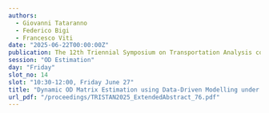 ```yaml
---
authors:
  - Giovanni Tataranno
  - Federico Bigi
  - Francesco Viti
date: "2025-06-22T00:00:00Z"
publication: The 12th Triennial Symposium on Transportation Analysis conference
session: "OD Estimation"
day: "Friday"
slot_no: 14
slot: "10:30-12:00, Friday June 27"
title: "Dynamic OD Matrix Estimation using Data-Driven Modelling under Data-Scarcity: an application of Sparse Variational Gaussian Process"
url_pdf: "/proceedings/TRISTAN2025_ExtendedAbstract_76.pdf"
---
```

